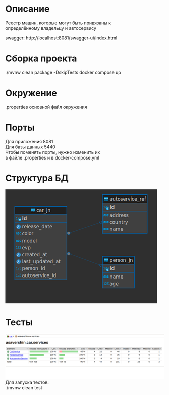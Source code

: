 # Описание
Реестр машин, которые могут быть привязаны к   
определённому владельцу и автосервису

swagger: http://localhost:8081/swagger-ui/index.html

# Сборка проекта
./mvnw clean package -DskipTests
docker compose up
# Окружение
.properties основной файл окружения  
# Порты
Для приложения 8081  
Для базы данных 5440  
Чтобы поменять порты, нужно изменить их  
в файле .properties и в docker-compose.yml
# Структура БД
![img.png](img.png)

# Тесты
![img_1.png](img_1.png)  
Для запуска тестов:  
./mvnw clean test

